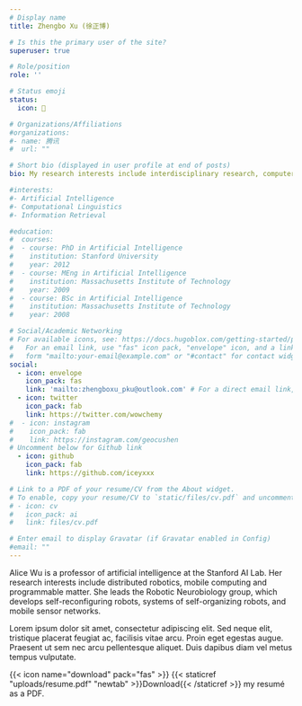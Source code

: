 ```yaml
---
# Display name
title: Zhengbo Xu (徐正博)

# Is this the primary user of the site?
superuser: true

# Role/position
role: ''

# Status emoji
status:
  icon: 🎨

# Organizations/Affiliations
#organizations:
#- name: 腾讯
#  url: ""

# Short bio (displayed in user profile at end of posts)
bio: My research interests include interdisciplinary research, computer graphics and human-computer interaction.

#interests:
#- Artificial Intelligence
#- Computational Linguistics
#- Information Retrieval

#education:
#  courses:
#  - course: PhD in Artificial Intelligence
#    institution: Stanford University
#    year: 2012
#  - course: MEng in Artificial Intelligence
#    institution: Massachusetts Institute of Technology
#    year: 2009
#  - course: BSc in Artificial Intelligence
#    institution: Massachusetts Institute of Technology
#    year: 2008

# Social/Academic Networking
# For available icons, see: https://docs.hugoblox.com/getting-started/page-builder/#icons
#   For an email link, use "fas" icon pack, "envelope" icon, and a link in the
#   form "mailto:your-email@example.com" or "#contact" for contact widget.
social:
  - icon: envelope
    icon_pack: fas
    link: 'mailto:zhengboxu_pku@outlook.com' # For a direct email link, use "mailto:test@example.org".
  - icon: twitter
    icon_pack: fab
    link: https://twitter.com/wowchemy
#  - icon: instagram
#    icon_pack: fab
#    link: https://instagram.com/geocushen
# Uncomment below for Github link
  - icon: github
    icon_pack: fab
    link: https://github.com/iceyxxx

# Link to a PDF of your resume/CV from the About widget.
# To enable, copy your resume/CV to `static/files/cv.pdf` and uncomment the lines below.
# - icon: cv
#   icon_pack: ai
#   link: files/cv.pdf

# Enter email to display Gravatar (if Gravatar enabled in Config)
#email: ""
---
```


Alice Wu is a professor of artificial intelligence at the Stanford AI Lab. Her research interests include distributed robotics, mobile computing and programmable matter. She leads the Robotic Neurobiology group, which develops self-reconfiguring robots, systems of self-organizing robots, and mobile sensor networks.

Lorem ipsum dolor sit amet, consectetur adipiscing elit. Sed neque elit, tristique placerat feugiat ac, facilisis vitae arcu. Proin eget egestas augue. Praesent ut sem nec arcu pellentesque aliquet. Duis dapibus diam vel metus tempus vulputate.

{{< icon name="download" pack="fas" >}} {{< staticref "uploads/resume.pdf" "newtab" >}}Download{{< /staticref >}} my resumé as a PDF.
